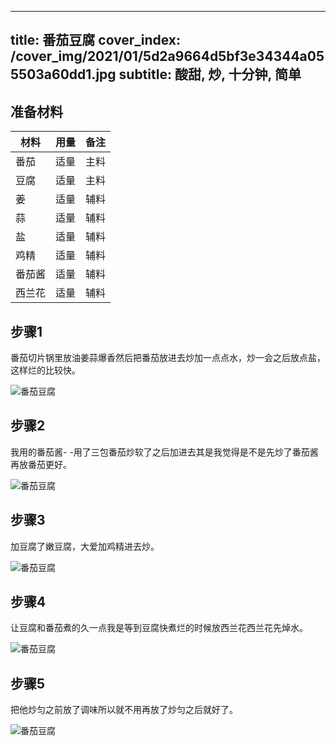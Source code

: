 
---
title: 番茄豆腐
cover_index: /cover_img/2021/01/5d2a9664d5bf3e34344a055503a60dd1.jpg
subtitle: 酸甜, 炒, 十分钟, 简单
---

## 准备材料

| 材料     | 用量 | 备注|
| ------- | ----- | --- |
| 番茄 | 适量| 主料 |
| 豆腐 | 适量| 主料 |
| 姜 | 适量| 辅料 |
| 蒜 | 适量| 辅料 |
| 盐 | 适量| 辅料 |
| 鸡精 | 适量| 辅料 |
| 番茄酱 | 适量| 辅料 |
| 西兰花 | 适量| 辅料 |

## 步骤1

番茄切片锅里放油姜蒜爆香然后把番茄放进去炒加一点点水，炒一会之后放点盐，这样烂的比较快。

![番茄豆腐](https://i8.meishichina.com/attachment/recipe/201010/201010250736094.jpg?x-oss-process=style/p320) 

## 步骤2

我用的番茄酱- -用了三包番茄炒软了之后加进去其是我觉得是不是先炒了番茄酱再放番茄更好。

![番茄豆腐](https://i8.meishichina.com/attachment/recipe/201010/201010250738023.jpg?x-oss-process=style/p320) 

## 步骤3

加豆腐了嫩豆腐，大爱加鸡精进去炒。

![番茄豆腐](https://i8.meishichina.com/attachment/recipe/201010/201010250738355.jpg?x-oss-process=style/p320) 

## 步骤4

让豆腐和番茄煮的久一点我是等到豆腐快煮烂的时候放西兰花西兰花先焯水。

![番茄豆腐](https://i8.meishichina.com/attachment/recipe/201010/201010250740169.jpg?x-oss-process=style/p320) 

## 步骤5

把他炒匀之前放了调味所以就不用再放了炒匀之后就好了。

![番茄豆腐](https://i8.meishichina.com/attachment/recipe/201010/201010250741207.jpg?x-oss-process=style/p320) 

